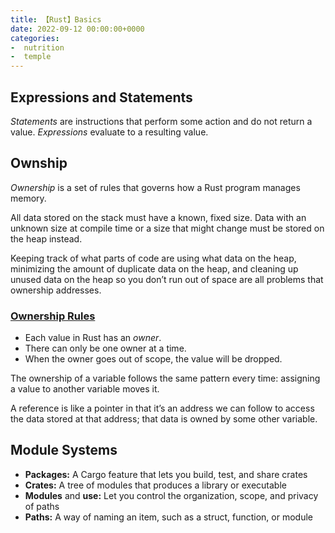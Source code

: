 ```yaml
---
title: 【Rust】Basics
date: 2022-09-12 00:00:00+0000
categories: 
-  nutrition
-  temple
---
```


## Expressions and  Statements

*Statements* are instructions that perform some action and do not return a value. *Expressions* evaluate to a resulting value.

## Ownship

*Ownership* is a set of rules that governs how a Rust program manages memory.

All data stored on the stack must have a known, fixed size. Data with an unknown size at compile time or a size that might change must be stored on the heap instead.

Keeping track of what parts of code are using what data on the heap, minimizing the amount of duplicate data on the heap, and cleaning up unused data on the heap so you don’t run out of space are all problems that ownership addresses. 

### [Ownership Rules](https://doc.rust-lang.org/stable/book/ch04-01-what-is-ownership.html#ownership-rules)

- Each value in Rust has an *owner*.
- There can only be one owner at a time.
- When the owner goes out of scope, the value will be dropped.

The ownership of a variable follows the same pattern every time: assigning a value to another variable moves it. 

A reference is like a pointer in that it’s an address we can follow to access the data stored at that address; that data is owned by some other variable. 

## Module Systems

- **Packages:** A Cargo feature that lets you build, test, and share crates
- **Crates:** A tree of modules that produces a library or executable
- **Modules** and **use:** Let you control the organization, scope, and privacy of paths
- **Paths:** A way of naming an item, such as a struct, function, or module

